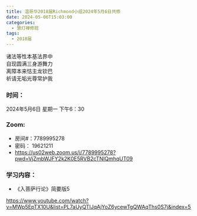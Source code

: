 ```yaml
---
title: 温哥华2018届Richmond小组2024年5月6日共修
date: 2024-05-06T15:03:00
categories:
  - 慧灯禅修班
tags:
  - 2018届
---
```

诸法等性本基法界中\
自现圆满三身游舞力\
离障本来怙主龙钦巴\
祈请无垢光尊常护我

### 时间：

2024年5月6日 星期一 下午6：30

### Zoom:

* 房间#：7789995278
* 密码： 19621211
* <https://us02web.zoom.us/j/7789995278?pwd=VjZmbWJFY2k2K0E5RVB2cTNIQmhqUT09>

### 学习内容：

* 《入菩萨行论》简要版5

<https://www.youtube.com/watch?v=MWp5EpTX10U&list=PL7aUyQTIJqAjYoZ6ycewTgQWAqThs0S7j&index=5>
